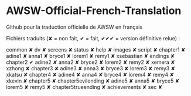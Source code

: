 # AWSW-Official-French-Translation
Github pour la traduction officielle de AWSW en français

Fichiers traduits (✘ = non fait, ✔ = fait, ✔✔✔ = version définitive relue) :

common ✘
dv ✘
screens ✘
status ✘
help ✘
images ✘
script ✘
chapter1 ✘
adine1 ✘
anna1 ✘
bryce1 ✘
lorem1 ✘
remy1 ✘
xsebastian ✘
endings ✘
chapter2 ✔
adine2 ✘
anna2 ✘
bryce2 ✘
lorem2 ✘
remy2 ✘
xemera ✘
xzhong ✘
chapter3 ✘
adine3 ✘
anna3 ✘
bryce3 ✘
lorem3 ✘
remy3 ✘
xkatsu ✘
chapter4 ✘
adine4 ✘
anna4 ✘
bryce4 ✘
lorem4 ✘
remy4 ✘
xkevin ✘
chapter5 ✘
chapter5evilending ✘
adine5 ✘
anna5 ✘
bryce5 ✘
lorem5 ✘
remy5 ✘
chapter5trueending ✘
achievements ✘
sec ✘
